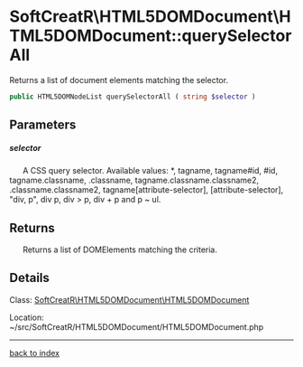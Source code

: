 # SoftCreatR\HTML5DOMDocument\HTML5DOMDocument::querySelectorAll

Returns a list of document elements matching the selector.

```php
public HTML5DOMNodeList querySelectorAll ( string $selector )
```

## Parameters

##### selector

&nbsp;&nbsp;&nbsp;&nbsp;&nbsp;&nbsp;A CSS query selector. Available values: *, tagname, tagname#id, #id, tagname.classname, .classname, tagname.classname.classname2, .classname.classname2, tagname[attribute-selector], [attribute-selector], "div, p", div p, div > p, div + p and p ~ ul.

## Returns

&nbsp;&nbsp;&nbsp;&nbsp;&nbsp;&nbsp;Returns a list of DOMElements matching the criteria.

## Details

Class: [SoftCreatR\HTML5DOMDocument\HTML5DOMDocument](softcreatr.html5domdocument.html5domdocument.class.md)

Location: ~/src/SoftCreatR/HTML5DOMDocument/HTML5DOMDocument.php

---

[back to index](index.md)

